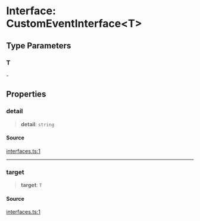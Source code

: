 # Interface: CustomEventInterface\<T\>

## Type Parameters

### T

\-

## Properties

### detail

> **detail**: `string`

#### Source

[interfaces.ts:1](http://source-url)

***

### target

> **target**: `T`

#### Source

[interfaces.ts:1](http://source-url)
